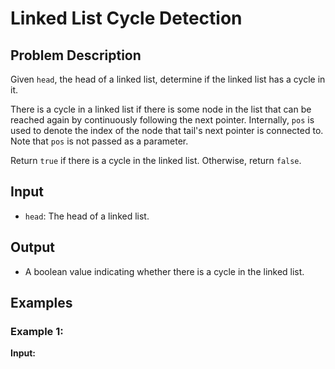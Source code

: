 # Linked List Cycle Detection

## Problem Description

Given `head`, the head of a linked list, determine if the linked list has a cycle in it.

There is a cycle in a linked list if there is some node in the list that can be reached again by continuously following the next pointer. Internally, `pos` is used to denote the index of the node that tail's next pointer is connected to. Note that `pos` is not passed as a parameter.

Return `true` if there is a cycle in the linked list. Otherwise, return `false`.

## Input

- `head`: The head of a linked list.

## Output

- A boolean value indicating whether there is a cycle in the linked list.

## Examples

### Example 1:

**Input:**
